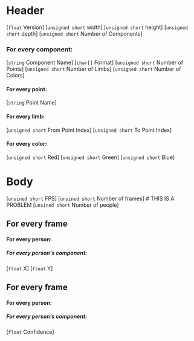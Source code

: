 # Header
\[`float` Version]
\[`unsigned short` width]
\[`unsigned short` height]
\[`unsigned short` depth]
\[`unsigned short` Number of Components]

### For every component:
\[`string` Component Name]
\[`char[]` Format]
\[`unsigned short` Number of Points]
\[`unsigned short` Number of Limbs]
\[`unsigned short` Number of Colors]

#### For every point:
\[`string` Point Name]

#### For every limb:
\[`unsigned short` From Point Index]
\[`unsigned short` To Point Index]

#### For every color:
\[`unsigned short` Red]
\[`unsigned short` Green]
\[`unsigned short` Blue]


# Body
\[`unsined short` FPS]
\[`unsined short` Number of frames] # THIS IS A PROBLEM
\[`unsined short` Number of people]

## For every frame
#### For every person:
##### For every person's component:
\[`float` X]
\[`float` Y]

## For every frame
#### For every person:
##### For every person's component:
\[`float` Confidence]
